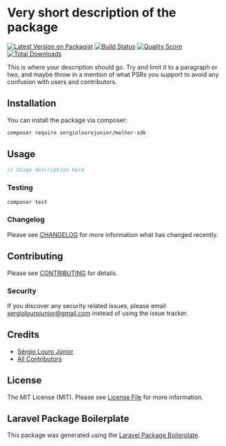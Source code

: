 # Very short description of the package

[![Latest Version on Packagist](https://img.shields.io/packagist/v/sergiolourojunior/melhor-sdk.svg?style=flat-square)](https://packagist.org/packages/sergiolourojunior/melhor-sdk)
[![Build Status](https://img.shields.io/travis/sergiolourojunior/melhor-sdk/master.svg?style=flat-square)](https://travis-ci.org/sergiolourojunior/melhor-sdk)
[![Quality Score](https://img.shields.io/scrutinizer/g/sergiolourojunior/melhor-sdk.svg?style=flat-square)](https://scrutinizer-ci.com/g/sergiolourojunior/melhor-sdk)
[![Total Downloads](https://img.shields.io/packagist/dt/sergiolourojunior/melhor-sdk.svg?style=flat-square)](https://packagist.org/packages/sergiolourojunior/melhor-sdk)

This is where your description should go. Try and limit it to a paragraph or two, and maybe throw in a mention of what PSRs you support to avoid any confusion with users and contributors.

## Installation

You can install the package via composer:

```bash
composer require sergiolourojunior/melhor-sdk
```

## Usage

``` php
// Usage description here
```

### Testing

``` bash
composer test
```

### Changelog

Please see [CHANGELOG](CHANGELOG.md) for more information what has changed recently.

## Contributing

Please see [CONTRIBUTING](CONTRIBUTING.md) for details.

### Security

If you discover any security related issues, please email sergiolourojunior@gmail.com instead of using the issue tracker.

## Credits

- [Sérgio Louro Júnior](https://github.com/sergiolourojunior)
- [All Contributors](../../contributors)

## License

The MIT License (MIT). Please see [License File](LICENSE.md) for more information.

## Laravel Package Boilerplate

This package was generated using the [Laravel Package Boilerplate](https://laravelpackageboilerplate.com).